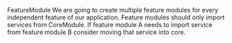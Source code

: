 FeatureModule 
We are going to create multiple feature modules for every independent feature of our application. Feature modules should only import services from CoreModule. If feature module A needs to import service from feature module B consider moving that service into core.